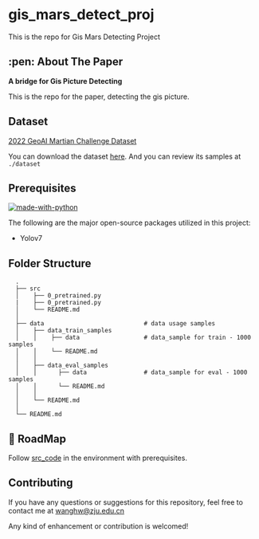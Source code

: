 # gis_mars_detect_proj

This is the repo for Gis Mars Detecting Project

<!-- ABOUT THE PAPER -->
<h2 id="about-the-paper"> :pen: About The Paper</h2>

**A bridge for Gis Picture Detecting**

This is the repo for the paper, detecting the gis picture.

## Dataset
[ 2022 GeoAI Martian Challenge Dataset]([https://1drv.ms/u/s!AuZMIQsKXGynq4lSIGaY3wZGUHBXXQ?e=lM9pAm](http://cici.lab.asu.edu/martian/#data-dataset)http://cici.lab.asu.edu/martian/#data-dataset)

You can download the dataset [here](http://cici.lab.asu.edu/competition/2022_GeoAI_Martian_Challenge_Dataset.zip). And you can review its samples at `./dataset`

## Prerequisites

[![made-with-python](https://img.shields.io/badge/Made%20with-Python-1f425f.svg)](https://www.python.org/) <br>

<!--This project is written in Python programming language. <br>-->
The following are the major open-source packages utilized in this project:

* Yolov7

<h2 id="folder-structure"> Folder Structure</h2>

      .  
      ├── src                                                       
      │    ├── 0_pretrained.py
      |    ├── 0_pretrained.py
      │    └── README.md  
      │
      ├── data                            # data usage samples
      │    ├── data_train_samples
      │    │    ├── data                  # data_sample for train - 1000 samples
      │    │    └── README.md 
      │    │
      │    ├── data_eval_samples
      │    │      ├── data                # data_sample for eval - 1000 samples
      │    │      └── README.md 
      │    │      
      │    └── README.md
      │
      └── README.md

## 🎯 RoadMap

Follow [src_code](./src) in the environment with prerequisites.

## Contributing
If you have any questions or suggestions for this repository, feel free to contact me at wanghw@zju.edu.cn

Any kind of enhancement or contribution is welcomed!
